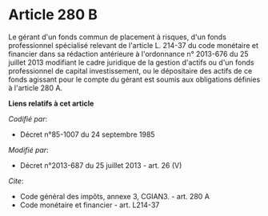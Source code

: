# Article 280 B

Le gérant d'un fonds commun de placement à risques, d'un fonds professionnel spécialisé relevant de l'article L. 214-37 du
code monétaire et financier dans sa rédaction antérieure à l'ordonnance n° 2013-676 du 25 juillet 2013 modifiant le cadre
juridique de la gestion d'actifs ou d'un fonds professionnel de capital investissement, ou le dépositaire des actifs de ce
fonds agissant pour le compte du gérant est soumis aux obligations définies à l'article 280 A.

**Liens relatifs à cet article**

_Codifié par_:

  - Décret n°85-1007 du 24 septembre 1985

_Modifié par_:

  - Décret n°2013-687 du 25 juillet 2013 - art. 26 (V)

_Cite_:

  - Code général des impôts, annexe 3, CGIAN3. - art. 280 A
  - Code monétaire et financier - art. L214-37
